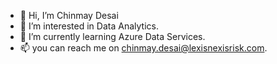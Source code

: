 - 👋 Hi, I’m Chinmay Desai
- 👀 I’m interested in Data Analytics.
- 🌱 I’m currently learning Azure Data Services.
- 📫 you can reach me on chinmay.desai@lexisnexisrisk.com.

<!---
DesaCh01/DesaCh01 is a ✨ special ✨ repository because its `README.md` (this file) appears on your GitHub profile.
You can click the Preview link to take a look at your changes.
--->
